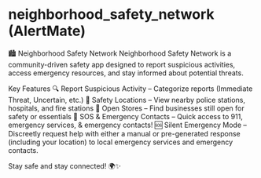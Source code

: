 # neighborhood_safety_network (AlertMate)

🏙️ Neighborhood Safety Network
Neighborhood Safety Network is a community-driven safety app designed to report suspicious activities, access emergency resources, and stay informed about potential threats.

 Key Features
🔍 Report Suspicious Activity – Categorize reports (Immediate Threat, Uncertain, etc.)
📍 Safety Locations – View nearby police stations, hospitals, and fire stations
🛒 Open Stores – Find businesses still open for safety or essentials
🚨 SOS & Emergency Contacts – Quick access to 911, emergency services, & emergency contacts!
🆘 Silent Emergency Mode – Discreetly request help with either a manual or pre-generated response (including your location) to local emergency services and emergency contacts.

Stay safe and stay connected! 🌍✨

